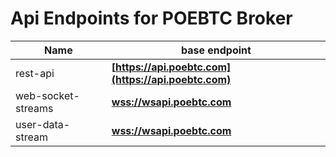 # Api Endpoints for POEBTC Broker

Name | base endpoint
------------ | ------------
rest-api | **[https://api.poebtc.com](https://api.poebtc.com)**
web-socket-streams | **[wss://wsapi.poebtc.com](wss://wsapi.poebtc.com)**
user-data-stream | **[wss://wsapi.poebtc.com](wss://wsapi.poebtc.com)**
